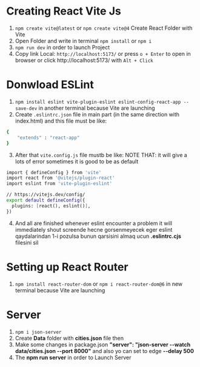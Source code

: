 # Creating React Vite Js
1. ```npm create vite@latest``` or ```npm create vite@4```   Create React Folder with Vite
2. Open Folder and write in terminal ```npm install``` or ```npm i```
3. ```npm run dev``` in order to launch Project
4. Copy link Local: ```http://localhost:5173/``` or press ```o + Enter``` to open in browser or click http://localhost:5173/ with ```Alt + Click```


# Donwload ESLint
1. ```npm install eslint vite-plugin-eslint eslint-config-react-app --save-dev``` in another terminal because Vite are launching
2. Create ```.eslintrc.json``` file in main part (in the same direction with index.html) and this file must be like:
```bash
{
    "extends" : "react-app"
}
```
3. After that ```vite.config.js``` file mustb be like: NOTE THAT: it will give a lots of error sometimes it is good to be as default
```bash
import { defineConfig } from 'vite'
import react from '@vitejs/plugin-react'
import eslint from 'vite-plugin-eslint'

// https://vitejs.dev/config/
export default defineConfig({
  plugins: [react(), eslint()],
})
```
4. And all are finished whenever eslint encounter a problem it will immediately shout screende hecne gorsenmeyecek eger eslint qaydalarindan 1-i pozulsa
bunun qarsisini almaq ucun **.eslintrc.cjs** filesini sil


# Setting up React Router 
1. ```npm install react-router-dom``` or ```npm i react-router-dom@6``` in new terminal because Vite are launching


# Server
1. ```npm i json-server```
2. Create **Data** folder with **cities.json** file then
3. Make some changes in package.json **"server": "json-server --watch data/cities.json --port 8000"** and also yo can set to edge **--delay 500**
4. The **npm run server** in order to Launch Server